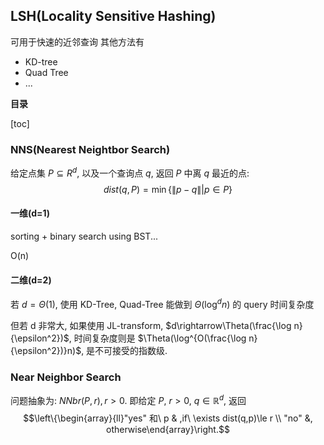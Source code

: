 ## LSH(Locality Sensitive Hashing)

可用于快速的近邻查询
其他方法有
- KD-tree
- Quad Tree
- ...


**目录**

[toc]

### NNS(Nearest Neightbor Search)

给定点集 $P\subseteq R^d$, 以及一个查询点 $q$, 返回 $P$ 中离 $q$ 最近的点:
$$dist(q, P)=\min\{\|p-q\|\big|p\in P\}$$

#### 一维(d=1)

sorting + binary search
using BST...

O(n)

#### 二维(d=2)

若 $d = \Theta(1)$, 使用 KD-Tree, Quad-Tree 能做到 $\Theta(\log^d n)$ 的 query 时间复杂度

但若 d 非常大, 如果使用 JL-transform, $d\rightarrow\Theta(\frac{\log n}{\epsilon^2})$, 时间复杂度则是 $\Theta(\log^{O(\frac{\log n}{\epsilon^2})}n)$, 是不可接受的指数级.

### Near Neighbor Search

问题抽象为: $NNbr(P,r), r>0$. 即给定 $P$, $r>0$, $q\in\mathbb{R}^d$, 返回
$$\left\{\begin{array}{ll}"yes" 和\ p & ,if\ \exists dist(q,p)\le r \\ "no" &, otherwise\end{array}\right.$$



